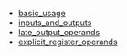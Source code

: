 - [basic_usage](basic_usage/README.md)
- [inputs_and_outputs](inputs_and_outputs/README.md)
- [late_output_operands](late_output_operands/README.md)
- [explicit_register_operands](explicit_register_operands/README.md)